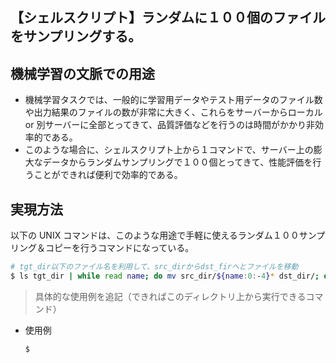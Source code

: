 ## 【シェルスクリプト】ランダムに１００個のファイルをサンプリングする。

## 機械学習の文脈での用途
- 機械学習タスクでは、一般的に学習用データやテスト用データのファイル数や出力結果のファイルの数が非常に大きく、これらをサーバーからローカル or 別サーバーに全部とってきて、品質評価などを行うのは時間がかかり非効率的である。
- このような場合に、シェルスクリプト上から１コマンドで、サーバー上の膨大なデータからランダムサンプリングで１００個とってきて、性能評価を行うことができれば便利で効率的である。

## 実現方法
以下の UNIX コマンドは、このような用途で手軽に使えるランダム１００サンプリング＆コピーを行うコマンドになっている。

```sh
# tgt_dir以下のファイル名を利用して、src_dirからdst_firへとファイルを移動
$ ls tgt_dir | while read name; do mv src_dir/${name:0:-4}* dst_dir/; done
```

> 具体的な使用例を追記（できればこのディレクトリ上から実行できるコマンド）

- 使用例
    ```sh
    $
    ```
